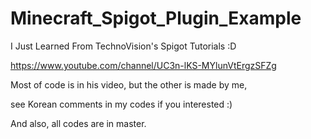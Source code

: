 # Minecraft_Spigot_Plugin_Example

I Just Learned From TechnoVision's Spigot Tutorials :D

https://www.youtube.com/channel/UC3n-lKS-MYlunVtErgzSFZg

Most of code is in his video, but the other is made by me,

see Korean comments in my codes if you interested :)

And also, all codes are in master.

